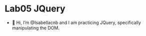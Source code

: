 # Lab05 JQuery
- 👋 Hi, I’m @Isabellacnb and I am practicing JQuery, specifically manipulating the DOM.
